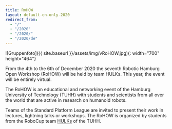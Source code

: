 ```yaml
---
title: RoHOW
layout: default-en-only-2020
redirect_from:
  - "/"
  - "/2020"
  - "/2020/"
  - "/2020/de"
---
```


![Gruppenfoto]({{ site.baseurl }}/assets/img/vRoHOW.jpg){: width="700" height="464"}

From the 4th to the 6th of December 2020 the seventh Robotic Hamburg Open Workshop (RoHOW)
will be held by team HULKs. This year, the event will be entirely virtual.

The RoHOW is an educational and networking event of the Hamburg University of
Technology (TUHH) with students and scientists from all over the world that are
active in research on humanoid robots.

Teams of the Standard Platform League are invited to present their work in
lectures, lightning talks or workshops. The RoHOW is organized by students from
the RoboCup team <a href="https://www.hulks.de/">HULKs</a> of the TUHH.


